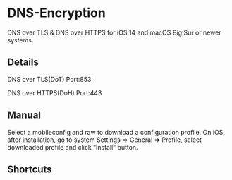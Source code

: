 # DNS-Encryption
DNS over TLS &amp; DNS over HTTPS for iOS 14 and macOS Big Sur or newer systems.

## Details
DNS over TLS(DoT) Port:853 

DNS over HTTPS(DoH) Port:443

## Manual
Select a mobileconfig and raw to download a configuration profile.
On iOS, after installation, go to system Settings => General => Profile, select downloaded profile and click “Install” button.

## Shortcuts
